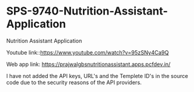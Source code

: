 # SPS-9740-Nutrition-Assistant-Application
Nutrition Assistant Application

Youtube link::https://www.youtube.com/watch?v=95zSNy4Ca9Q

Web app link: https://prajwalgbsnutritionassistant.apps.pcfdev.in/

I have not added the API keys, URL's and the Templete ID's in the source code due to the security reasons of the API providers.
